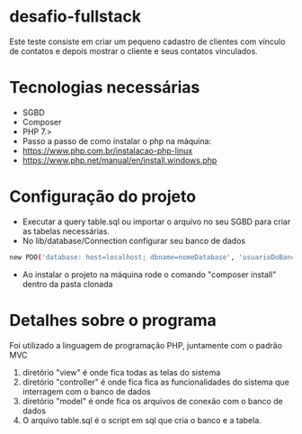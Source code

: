 # desafio-fullstack
Este teste consiste em criar um pequeno cadastro de clientes com vínculo de contatos e depois mostrar o cliente e seus contatos vinculados.

# Tecnologias necessárias
- SGBD
- Composer
- PHP 7.>
- Passo a passo de como instalar o php na máquina:
- https://www.php.com.br/instalacao-php-linux
- https://www.php.net/manual/en/install.windows.php

# Configuração do projeto
- Executar a query table.sql ou importar o arquivo no seu SGBD para criar as tabelas necessárias.
- No lib/database/Connection configurar seu banco de dados
```sh
new PDO('database: host=localhost; dbname=nomeDatabase', 'usuarioDoBancodeDados', 'senhaDoUsuario');
```
- Ao instalar o projeto na máquina rode o comando "composer install" dentro da pasta clonada

# Detalhes sobre o programa
Foi utilizado a linguagem de programação PHP, juntamente com o padrão MVC
1. diretório "view" é onde fica todas as telas do sistema
2. diretório "controller" é onde fica fica as funcionalidades do sistema que interragem com o banco de dados
3. diretório "model" é onde fica os arquivos de conexão com o banco de dados 
4. O arquivo table.sql é o script em sql que cria o banco e a tabela.
